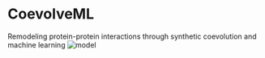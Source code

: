 # CoevolveML
Remodeling protein-protein interactions through  synthetic coevolution and machine learning
![model](https://github.com/akds/CoevolveML/assets/11632782/7d59e3a4-aa30-40e4-8987-1b2caf4b6892)
